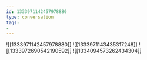 ```yaml
---
id: 1333971142457978880
type: conversation
tags:
- 
---
```

![[1333971142457978880]]
![[1333971143435317248]]
![[1333972690542190592]]
![[1334094573262434304]]

